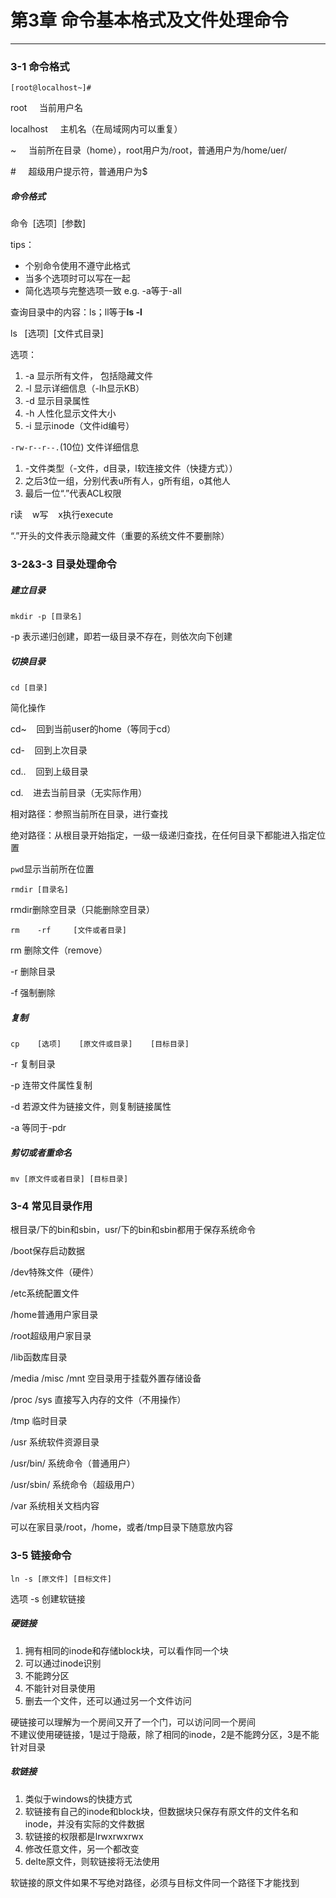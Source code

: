 # 第3章 命令基本格式及文件处理命令
---
### 3-1 命令格式

```[root@localhost~]#```

root &nbsp;&nbsp;&nbsp;&nbsp;当前用户名

localhost &nbsp;&nbsp;&nbsp;&nbsp;主机名（在局域网内可以重复）

~ &nbsp;&nbsp;&nbsp;&nbsp;当前所在目录（home），root用户为/root，普通用户为/home/uer/

\# &nbsp;&nbsp;&nbsp;&nbsp;超级用户提示符，普通用户为$

##### 命令格式

命令&nbsp;&nbsp;[选项]&nbsp;&nbsp;[参数]

tips：

- 个别命令使用不遵守此格式
- 当多个选项时可以写在一起
- 简化选项与完整选项一致 e.g.&nbsp;-a等于-all

查询目录中的内容：ls；ll等于<strong>ls -l</strong>

ls &nbsp;&nbsp;[选项]&nbsp;&nbsp;[文件式目录]

选项：  
1. -a 显示所有文件， 包括隐藏文件  
2. -l 显示详细信息（-lh显示KB）  
3. -d 显示目录属性  
4. -h 人性化显示文件大小  
5. -i 显示inode（文件id编号）  

```-rw-r--r--.```(10位) 文件详细信息  
1. -文件类型（-文件，d目录，l软连接文件（快捷方式））  
2. 之后3位一组，分别代表u所有人，g所有组，o其他人  
3. 最后一位“.”代表ACL权限  

r读&nbsp;&nbsp;&nbsp;&nbsp;w写&nbsp;&nbsp;&nbsp;&nbsp;x执行execute  

“.”开头的文件表示隐藏文件（重要的系统文件不要删除）


### 3-2&3-3 目录处理命令

##### 建立目录  

```mkdir -p [目录名]```  

-p 表示递归创建，即若一级目录不存在，则依次向下创建  


##### 切换目录  

```cd [目录]```  

简化操作  

cd~&nbsp;&nbsp;&nbsp;&nbsp;回到当前user的home（等同于cd）  

cd-&nbsp;&nbsp;&nbsp;&nbsp;回到上次目录  

cd..&nbsp;&nbsp;&nbsp;&nbsp;回到上级目录  

cd.&nbsp;&nbsp;&nbsp;&nbsp;进去当前目录（无实际作用）
  

相对路径：参照当前所在目录，进行查找  

绝对路径：从根目录开始指定，一级一级递归查找，在任何目录下都能进入指定位置  

```pwd```显示当前所在位置

```rmdir [目录名]```  

rmdir删除空目录（只能删除空目录）  

```rm    -rf     [文件或者目录] ```  
 
rm&nbsp;删除文件（remove）  

-r&nbsp;删除目录  

-f&nbsp;强制删除  


##### 复制  

```cp    [选项]    [原文件或目录]    [目标目录]```  

-r&nbsp;复制目录  

-p&nbsp;连带文件属性复制  

-d&nbsp;若源文件为链接文件，则复制链接属性  

-a&nbsp;等同于-pdr


##### 剪切或者重命名  

```mv [原文件或者目录] [目标目录]```


### 3-4 常见目录作用

根目录/下的bin和sbin，usr/下的bin和sbin都用于保存系统命令

/boot保存启动数据

/dev特殊文件（硬件）

/etc系统配置文件

/home普通用户家目录

/root超级用户家目录

/lib函数库目录

/media /misc /mnt 空目录用于挂载外置存储设备

/proc /sys 直接写入内存的文件（不用操作）

/tmp 临时目录

/usr 系统软件资源目录

/usr/bin/ 系统命令（普通用户）

/usr/sbin/ 系统命令（超级用户）

/var 系统相关文档内容 

可以在家目录/root，/home，或者/tmp目录下随意放内容

### 3-5 链接命令

```ln -s [原文件] [目标文件]```

选项&nbsp;-s&nbsp;创建软链接 


##### 硬链接

1. 拥有相同的inode和存储block块，可以看作同一个块  
2. 可以通过inode识别  
3. 不能跨分区  
4. 不能针对目录使用  
5. 删去一个文件，还可以通过另一个文件访问

硬链接可以理解为一个房间又开了一个门，可以访问同一个房间  
不建议使用硬链接，1是过于隐蔽，除了相同的inode，2是不能跨分区，3是不能针对目录


##### 软链接

1. 类似于windows的快捷方式  
2. 软链接有自己的inode和block块，但数据块只保存有原文件的文件名和inode，并没有实际的文件数据  
3. 软链接的权限都是lrwxrwxrwx  
4. 修改任意文件，另一个都改变  
5. delte原文件，则软链接将无法使用  

软链接的原文件如果不写绝对路径，必须与目标文件同一个路径下才能找到
 